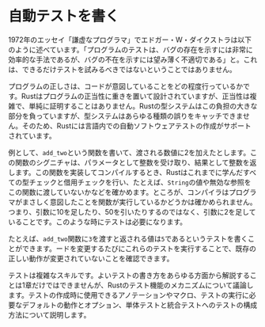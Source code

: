 # 自動テストを書く

1972年のエッセイ「謙虚なプログラマ」でエドガー・W・ダイクストラは以下のように述べています。「プログラムのテストは、バグの存在を示すには非常に効率的な手法であるが、バグの不在を示すには望み薄く不適切である」と。これは、できるだけテストを試みるべきではないということではありません。

プログラムの正しさは、コードが意図していることをどの程度行っているかです。Rustはプログラムの正当性に重きを置いて設計されていますが、正当性は複雑で、単純に証明することはありません。Rustの型システムはこの負担の大きな部分を負っていますが、型システムはあらゆる種類の誤りをキャッチできません。そのため、Rustには言語内での自動ソフトウェアテストの作成がサポートされています。

例として、`add_two`という関数を書いて、渡される数値に2を加えたとします。この関数のシグニチャは、パラメータとして整数を受け取り、結果として整数を返します。この関数を実装してコンパイルするとき、Rustはこれまでに学んだすべての型チェックと借用チェックを行い、たとえば、`String`の値や無効な参照をこの関数に渡していないかなどを確かめます。ところが、コンパイラはプログラマがまさしく意図したことを関数が実行しているかどうかは確かめられません。つまり、引数に10を足したり、50を引いたりするのではなく、引数に2を足していることです。このような時にテストは必要になります。

たとえば、`add_two`関数に`3`を渡すと返される値は`5`であるというテストを書くことができます。ードを変更するたびにこれらのテストを実行することで、既存の正しい動作が変更されていないことを確認できます。

テストは複雑なスキルです。よいテストの書き方をあらゆる方面から解説することは1章だけではできませんが、Rustのテスト機能のメカニズムについて議論します。テストの作成時に使用できるアノテーションやマクロ、テストの実行に必要なデフォルトの動作とオプション、単体テストと統合テストへのテストの構成方法について説明します。
